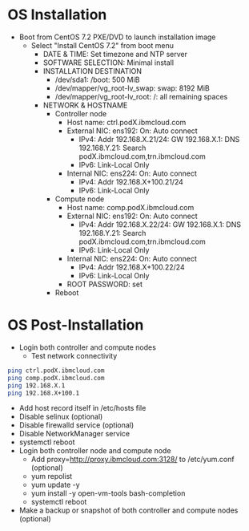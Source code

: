 # OS Installation
* Boot from CentOS 7.2 PXE/DVD to launch installation image
  * Select "Install CentOS 7.2" from boot menu
    * DATE & TIME: Set timezone and NTP server
    * SOFTWARE SELECTION: Minimal install
    * INSTALLATION DESTINATION
      * /dev/sda1: /boot: 500 MiB
      * /dev/mapper/vg_root-lv_swap: swap: 8192 MiB
      * /dev/mapper/vg_root-lv_root: /: all remaining spaces
    * NETWORK & HOSTNAME
      * Controller node
        * Host name: ctrl.podX.ibmcloud.com
        * External NIC: ens192: On: Auto connect
          * IPv4: Addr 192.168.X.21/24: GW 192.168.X.1: DNS 192.168.Y.21: Search podX.ibmcloud.com,trn.ibmcloud.com
          * IPv6: Link-Local Only
        * Internal NIC: ens224: On: Auto connect
          * IPv4: Addr 192.168.X+100.21/24
          * IPv6: Link-Local Only
      * Compute node
        * Host name: comp.podX.ibmcloud.com
        * External NIC: ens192: On: Auto connect
          * IPv4: Addr 192.168.X.22/24: GW 192.168.X.1: DNS 192.168.Y.21: Search podX.ibmcloud.com,trn.ibmcloud.com
          * IPv6: Link-Local Only
        * Internal NIC: ens224: On: Auto connect
          * IPv4: Addr 192.168.X+100.22/24
          * IPv6: Link-Local Only
        * ROOT PASSWORD: set
      * Reboot

# OS Post-Installation
* Login both controller and compute nodes
  * Test network connectivity
```bash
ping ctrl.podX.ibmcloud.com
ping comp.podX.ibmcloud.com
ping 192.168.X.1
ping 192.168.X+100.1
```
  * Add host record itself in /etc/hosts file
  * Disable selinux (optional)
  * Disable firewalld service (optional)
  * Disable NetworkManager service
  * systemctl reboot
* Login both controller node and compute node
  * Add proxy=http://proxy.ibmcloud.com:3128/ to /etc/yum.conf (optional)
  * yum repolist
  * yum update -y
  * yum install -y open-vm-tools bash-completion
  * systemctl reboot
* Make a backup or snapshot of both controller and compute nodes (optional)

